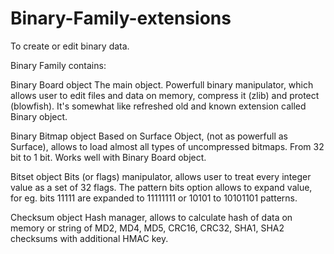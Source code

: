 # Binary-Family-extensions

To create or edit binary data.

Binary Family contains:

Binary Board object
The main object. Powerfull binary manipulator, which allows user to edit files and data on memory,
compress it (zlib) and protect (blowfish).
It's somewhat like refreshed old and known extension called Binary object.


Binary Bitmap object
Based on Surface Object, (not as powerfull as Surface), allows to load almost all types of uncompressed
bitmaps. From 32 bit to 1 bit. Works well with Binary Board object.


Bitset object
Bits (or flags) manipulator, allows user to treat every integer value as a set of 32 flags.
The pattern bits option allows to expand value, for eg. bits 11111 are expanded to 11111111 or 10101 to 10101101 patterns.


Checksum object
Hash manager, allows to calculate hash of data on memory or string of
MD2, MD4, MD5, CRC16, CRC32, SHA1, SHA2 checksums with additional HMAC key.
